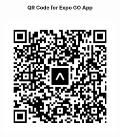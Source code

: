 <h3 align="center">QR Code for Expo GO App</h3>
<br />
<div align="center">
  <img src="./assets/qr-code.png" alt="QR Code" width="350" height="350">
</div>
